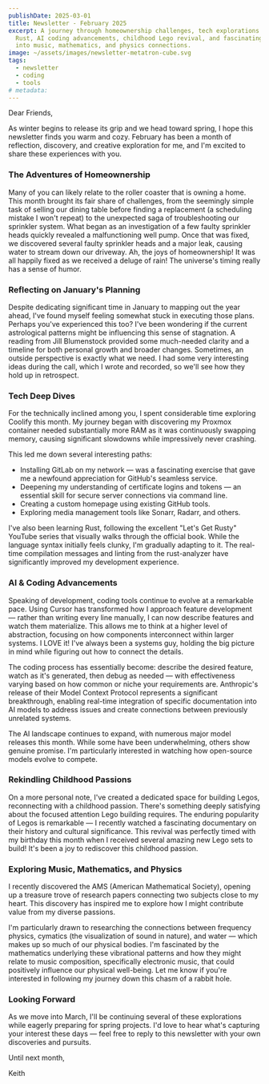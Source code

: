 ```yaml
---
publishDate: 2025-03-01
title: Newsletter - February 2025
excerpt: A journey through homeownership challenges, tech explorations with Coolify and
  Rust, AI coding advancements, childhood Lego revival, and fascinating research
  into music, mathematics, and physics connections.
image: ~/assets/images/newsletter-metatron-cube.svg
tags:
  - newsletter
  - coding
  - tools
# metadata:
---
```


Dear Friends,

As winter begins to release its grip and we head toward spring, I hope this
newsletter finds you warm and cozy. February has been a month of reflection,
discovery, and creative exploration for me, and I'm excited to share these
experiences with you.

### The Adventures of Homeownership

Many of you can likely relate to the roller coaster that is owning a home. This
month brought its fair share of challenges, from the seemingly simple task of
selling our dining table before finding a replacement (a scheduling mistake I
won't repeat) to the unexpected saga of troubleshooting our sprinkler system.
What began as an investigation of a few faulty sprinkler heads quickly revealed
a malfunctioning well pump. Once that was fixed, we discovered several faulty
sprinkler heads and a major leak, causing water to stream down our driveway. Ah,
the joys of homeownership! It was all happily fixed as we received a deluge of
rain! The universe's timing really has a sense of humor.

### Reflecting on January's Planning

Despite dedicating significant time in January to mapping out the year ahead,
I've found myself feeling somewhat stuck in executing those plans. Perhaps
you've experienced this too? I've been wondering if the current astrological
patterns might be influencing this sense of stagnation. A reading from Jill
Blumenstock provided some much-needed clarity and a timeline for both personal
growth and broader changes. Sometimes, an outside perspective is exactly what we
need. I had some very interesting ideas during the call, which I wrote and
recorded, so we'll see how they hold up in retrospect.

### Tech Deep Dives

For the technically inclined among you, I spent considerable time exploring
Coolify this month. My journey began with discovering my Proxmox container
needed substantially more RAM as it was continuously swapping memory, causing
significant slowdowns while impressively never crashing.

This led me down several interesting paths:

- Installing GitLab on my network — was a fascinating exercise that gave me a
  newfound appreciation for GitHub's seamless service.
- Deepening my understanding of certificate logins and tokens — an essential
  skill for secure server connections via command line.
- Creating a custom homepage using existing GitHub tools.
- Exploring media management tools like Sonarr, Radarr, and others.

I've also been learning Rust, following the excellent "Let's Get Rusty" YouTube
series that visually walks through the official book. While the language syntax
initially feels clunky, I'm gradually adapting to it. The real-time compilation
messages and linting from the rust-analyzer have significantly improved my
development experience.

### AI & Coding Advancements

Speaking of development, coding tools continue to evolve at a remarkable pace.
Using Cursor has transformed how I approach feature development — rather than
writing every line manually, I can now describe features and watch them
materialize. This allows me to think at a higher level of abstraction, focusing
on how components interconnect within larger systems. I LOVE it! I've always
been a systems guy, holding the big picture in mind while figuring out how to
connect the details.

The coding process has essentially become: describe the desired feature, watch
as it's generated, then debug as needed — with effectiveness varying based on
how common or niche your requirements are. Anthropic's release of their Model
Context Protocol represents a significant breakthrough, enabling real-time
integration of specific documentation into AI models to address issues and
create connections between previously unrelated systems.

The AI landscape continues to expand, with numerous major model releases this
month. While some have been underwhelming, others show genuine promise. I'm
particularly interested in watching how open-source models evolve to compete.

### Rekindling Childhood Passions

On a more personal note, I've created a dedicated space for building Legos,
reconnecting with a childhood passion. There's something deeply satisfying about
the focused attention Lego building requires. The enduring popularity of Legos
is remarkable — I recently watched a fascinating documentary on their history
and cultural significance. This revival was perfectly timed with my birthday
this month when I received several amazing new Lego sets to build! It's been a
joy to rediscover this childhood passion.

### Exploring Music, Mathematics, and Physics

I recently discovered the AMS (American Mathematical Society), opening up a
treasure trove of research papers connecting two subjects close to my heart.
This discovery has inspired me to explore how I might contribute value from my
diverse passions.

I'm particularly drawn to researching the connections between frequency physics,
cymatics (the visualization of sound in nature), and water — which makes up so
much of our physical bodies. I'm fascinated by the mathematics underlying these
vibrational patterns and how they might relate to music composition,
specifically electronic music, that could positively influence our physical
well-being. Let me know if you're interested in following my journey down this
chasm of a rabbit hole.

### Looking Forward

As we move into March, I'll be continuing several of these explorations while
eagerly preparing for spring projects. I'd love to hear what's capturing your
interest these days — feel free to reply to this newsletter with your own
discoveries and pursuits.

Until next month,

Keith
